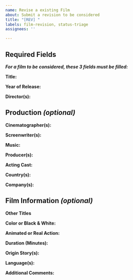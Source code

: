 ```yaml
---
name: Revise a existing Film
about: Submit a revision to be considered
title: "[REV] "
labels: film-revision, status-triage
assignees: ''

---
```


## Required Fields

***For a film to be considered, these 3 fields must be filled:***

**Title:**

**Year of Release:**

**Director(s):**



## Production *(optional)*

**Cinematographer(s):**

**Screenwriter(s):**

**Music:**

**Producer(s):**

**Acting Cast:**

**Country(s):**

**Company(s):**


## Film Information *(optional)*

**Other Titles**

**Color or Black & White:**

**Animated or Real Action:**

**Duration (Minutes):**

**Origin Story(s):**

**Language(s):**


**Additional Comments:**
